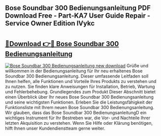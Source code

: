 ## Bose Soundbar 300 Bedienungsanleitung PDF Download Free - Part-KA7 User Guide Repair - Service Owner Edition lVykc

# <h2><a href="http://df4qsmn.blite.top/?on=Bose+Soundbar+300+Bedienungsanleitung">🔗Download 👉🔴 Bose Soundbar 300 Bedienungsanleitung</a></h2>

[![Bose Soundbar 300 Bedienungsanleitung new download](https://i.imgur.com/lujVjoI.png)](http://df4qsmn.blite.top/?on=Bose+Soundbar+300+Bedienungsanleitung)
Grüße und willkommen in der Bedienungsanleitung für Ihr neu erhaltenes Bose Soundbar 300 Bedienungsanleitung. Dieser umfassende Leitfaden soll Ihnen helfen, alle Funktionen und Vorteile Ihres Produkts zu verstehen und zu nutzen. Sie finden klare Anweisungen für Installation, Betrieb, Wartung und Fehlerbehebung. Grundlegendes zum Produkt Dieser Abschnitt bietet einen Überblick über Ihr neues Bose Soundbar 300 Bedienungsanleitung und seine wichtigsten Funktionen. Erleben Sie die Leistungsfähigkeit der Funktionsliste mit Ihrem neuen Bose Soundbar 300 Bedienungsanleitung. Wir glauben, dass das Bose Soundbar 300 BedienungsanleitungD ein wichtiges Instrument für Ihr Bestreben war, die Vor- und Nachteile Ihrer letzten Akquisition zu verstehen. Wenn Sie Hilfe oder Klärung benötigen, hilft Ihnen unser Kundendienstteam gerne weiter.
